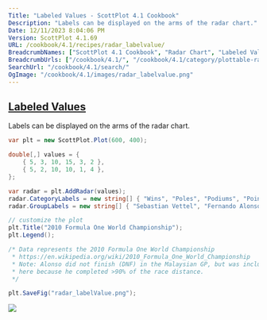 ```yaml
---
Title: "Labeled Values - ScottPlot 4.1 Cookbook"
Description: "Labels can be displayed on the arms of the radar chart."
Date: 12/11/2023 8:04:06 PM
Version: ScottPlot 4.1.69
URL: /cookbook/4.1/recipes/radar_labelvalue/
BreadcrumbNames: ["ScottPlot 4.1 Cookbook", "Radar Chart", "Labeled Values"]
BreadcrumbUrls: ["/cookbook/4.1/", "/cookbook/4.1/category/plottable-radar", "/cookbook/4.1/recipes/radar_labelvalue/"]
SearchUrl: "/cookbook/4.1/search/"
OgImage: "/cookbook/4.1/images/radar_labelvalue.png"
---
```


<h2><a href='/cookbook/4.1/recipes/radar_labelvalue/'>Labeled Values</a></h2>

Labels can be displayed on the arms of the radar chart.

```cs
var plt = new ScottPlot.Plot(600, 400);

double[,] values = {
    { 5, 3, 10, 15, 3, 2 },
    { 5, 2, 10, 10, 1, 4 },
};

var radar = plt.AddRadar(values);
radar.CategoryLabels = new string[] { "Wins", "Poles", "Podiums", "Points Finishes", "DNFs", "Fastest Laps" };
radar.GroupLabels = new string[] { "Sebastian Vettel", "Fernando Alonso" };

// customize the plot
plt.Title("2010 Formula One World Championship");
plt.Legend();

/* Data represents the 2010 Formula One World Championship
 * https://en.wikipedia.org/wiki/2010_Formula_One_World_Championship
 * Note: Alonso did not finish (DNF) in the Malaysian GP, but was included 
 * here because he completed >90% of the race distance.
 */

plt.SaveFig("radar_labelValue.png");
```

<img src='../../images/radar_labelvalue.png' class='d-block mx-auto my-5' />


